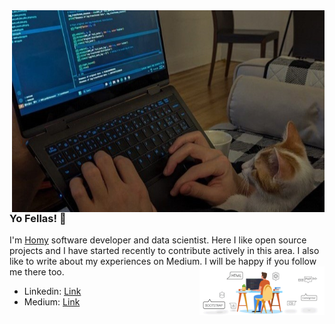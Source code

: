
<img src="header1.jpg" align="right" width="500px">

### Yo Fellas! 👋
I'm [Homy](https://www.linkedin.com/in/homayoun-s-m-sc-950853152) software developer and data scientist. Here I like open source projects and I have started recently to contribute actively in this area. I also like to write about my experiences on Medium. I will be happy if you follow me there too.
<img src="heder.gif" align="right" width="200px">

- Linkedin: [Link](https://www.linkedin.com/in/homayoun-s-m-sc-950853152)
- Medium: [Link](https://medium.com/@homayoun.srp)
